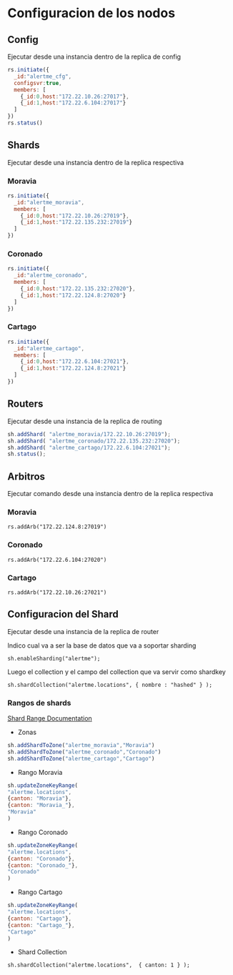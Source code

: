 # Configuracion de los nodos

## Config

Ejecutar desde una instancia dentro de la replica de config

```javascript
rs.initiate({
  _id:"alertme_cfg",
  configsvr:true,
  members: [
    {_id:0,host:"172.22.10.26:27017"},
    {_id:1,host:"172.22.6.104:27017"}
  ]
})
rs.status()
```

## Shards

Ejecutar desde una instancia dentro de la replica respectiva

### Moravia

```javascript
rs.initiate({
  _id:"alertme_moravia",
  members: [
    {_id:0,host:"172.22.10.26:27019"},
    {_id:1,host:"172.22.135.232:27019"}
  ]
})
```

### Coronado

```javascript
rs.initiate({
  _id:"alertme_coronado",
  members: [
    {_id:0,host:"172.22.135.232:27020"},
    {_id:1,host:"172.22.124.8:27020"}
  ]
})
```

### Cartago

```javascript
rs.initiate({
  _id:"alertme_cartago",
  members: [
    {_id:0,host:"172.22.6.104:27021"},
    {_id:1,host:"172.22.124.8:27021"}
  ]
})
```

## Routers

Ejecutar desde una instancia de la replica de routing

```javascript
sh.addShard( "alertme_moravia/172.22.10.26:27019");
sh.addShard( "alertme_coronado/172.22.135.232:27020");
sh.addShard( "alertme_cartago/172.22.6.104:27021");
sh.status();
```

## Arbitros

Ejecutar comando desde una instancia dentro de la replica respectiva

### Moravia

`rs.addArb("172.22.124.8:27019")`

### Coronado

`rs.addArb("172.22.6.104:27020")`

### Cartago

`rs.addArb("172.22.10.26:27021")`

## Configuracion del Shard

Ejecutar desde una instancia de la replica de router

Indico cual va a ser la base de datos que va a soportar sharding

`sh.enableSharding("alertme");`

Luego el collection y el campo del collection que va servir como shardkey

`sh.shardCollection("alertme.locations", { nombre : "hashed" } );`


### Rangos de shards

[Shard Range Documentation](https://docs.mongodb.com/manual/reference/method/sh.updateZoneKeyRange/#sh.updateZoneKeyRange)

* Zonas

```javascript
sh.addShardToZone("alertme_moravia","Moravia")
sh.addShardToZone("alertme_coronado","Coronado")
sh.addShardToZone("alertme_cartago","Cartago")
```

* Rango Moravia

```javascript
sh.updateZoneKeyRange(
"alertme.locations",
{canton: "Moravia"},
{canton: "Moravia_"},
"Moravia"
)
```

* Rango Coronado

```javascript
sh.updateZoneKeyRange(
"alertme.locations",
{canton: "Coronado"},
{canton: "Coronado_"},
"Coronado"
)
```

* Rango Cartago

```javascript
sh.updateZoneKeyRange(
"alertme.locations",
{canton: "Cartago"},
{canton: "Cartago_"},
"Cartago"
)
```

* Shard Collection

`sh.shardCollection("alertme.locations",  { canton: 1 } );`
